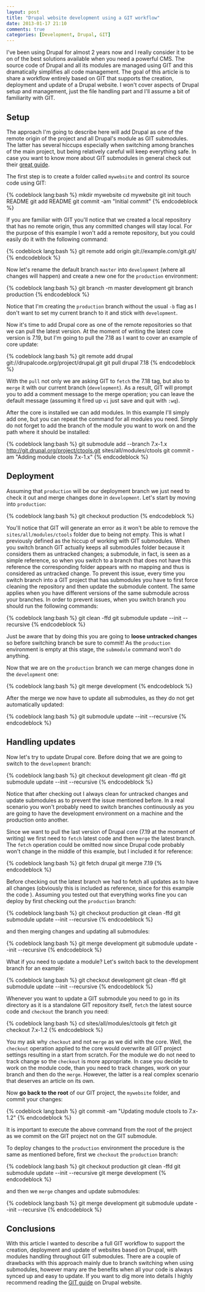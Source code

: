 ```yaml
---
layout: post
title: "Drupal website development using a GIT workflow"
date: 2013-01-17 21:10
comments: true
categories: [Development, Drupal, GIT]
---
```


I've been using Drupal for almost 2 years now and I really consider it to be on of the best solutions available when you need a powerful CMS. The source code of Drupal and all its modules are managed using GIT and this dramatically simplifies all code management. The goal of this article is to share a workflow entirely based on GIT that supports the creation, deployment and update of a Drupal website. I won't cover aspects of Drupal setup and management, just the file handling part and I'll assume a bit of familiarity with GIT.

<!-- more-->

## Setup

The approach I'm going to describe here will add Drupal as one of the remote origin of the project and all Drupal's module as GIT submodules. The latter has several hiccups especially when switching among branches of the main project, but being relatively careful  will keep everything safe. In case you want to know more about GIT submodules in general check out their [great guide](http://git-scm.com/book/en/Git-Tools-Submodules "Git Tools - Submodules").

The first step is to create a folder called `mywebsite` and control its source code using GIT:

{% codeblock lang:bash %}
mkdir mywebsite
cd mywebsite
git init
touch README
git add README
git commit -am "Initial commit"
{% endcodeblock %}

If you are familiar with GIT you'll notice that we created a local repository that has no remote origin, thus any committed changes will stay local. For the purpose of this example I won't add a remote repository, but you could easily do it with the following command:

{% codeblock lang:bash %}
git remote add origin git://example.com/git.git/
{% endcodeblock %}

Now let's rename the default branch `master` into `development` (where all changes will happen) and create a new one for the `production` environment:

{% codeblock lang:bash %}
git branch -m master development
git branch production
{% endcodeblock %}

Notice that I'm creating the `production` branch without the usual `-b` flag as I don't want to set my current branch to it and stick with `development`.

Now it's time to add Drupal core as one of the remote repositories so that we can pull the latest version. At the moment of writing the latest core version is 7.19, but I'm going to pull the 7.18 as I want to cover an example of core update:

{% codeblock lang:bash %}
git remote add drupal git://drupalcode.org/project/drupal.git
git pull drupal 7.18
{% endcodeblock %}

With the `pull` not only we are asking GIT to `fetch` the 7.18 tag, but also to `merge` it with our current branch (`development`). As a result, GIT will prompt you to add a comment message to the merge operation; you can leave the default message (assuming it fired up `vi` just save and quit with `:wq`).

After the core is installed we can add modules. In this example I'll simply add one, but you can repeat the command for all modules you need. Simply do not forget to add the branch of the module you want to work on and the path where it should be installed:

{% codeblock lang:bash %}
git submodule add --branch 7.x-1.x http://git.drupal.org/project/ctools.git sites/all/modules/ctools
git commit -am "Adding module ctools 7.x-1.x"
{% endcodeblock %}

## Deployment

Assuming that `production` will be our deployment branch we just need to check it out and merge changes done in `development`. Let's start by moving into `production`:

{% codeblock lang:bash %}
git checkout production
{% endcodeblock %}

You'll notice that GIT will generate an error as it won't be able to remove the `sites/all/modules/ctools` folder due to being not empty.  This is what I previously defined as the hiccup of working with GIT submodules. When you switch branch GIT actually keeps all submodules folder because it considers them as untracked changes;  a submodule, in fact, is seen as a simple reference, so when you switch to a branch that does not have this reference the corresponding folder appears with no mapping and thus is considered as untracked change. To prevent this issue, every time you switch branch into a GIT project that has submodules you have to first force cleaning the repository and then update the submodule content. The same applies when you have different versions of the same submodule across your branches. In order to prevent issues, when you switch branch you should run the following commands:

{% codeblock lang:bash %}
git clean -ffd
git submodule update --init --recursive
{% endcodeblock %}

Just be aware that by doing this you are going to **loose untracked changes** so before switching branch be sure to commit! As the `production` environment is empty at this stage, the `submodule` command won't do anything.

Now that we are on the `production` branch we can merge changes done in the `development` one:

{% codeblock lang:bash %}
git merge development
{% endcodeblock %}

After the merge we now have to update all submodules, as they do not get automatically updated:

{% codeblock lang:bash %}
git submodule update --init --recursive
{% endcodeblock %}

## Handling updates

Now let's try to update Drupal core. Before doing that we are going to switch to the `development` branch:

{% codeblock lang:bash %}
git checkout development
git clean -ffd
git submodule update --init --recursive
{% endcodeblock %}

Notice that after checking out I always clean for untracked changes and update submodules as to prevent the issue mentioned before. In a real scenario you won't probably need to switch branches continuously as you are going to have the development environment on a machine and the production onto another.

Since we want to pull the last version of Drupal core (7.19 at the moment of writing) we first need to `fetch` latest code and then `merge` the latest branch. The `fetch` operation could be omitted now since Drupal code  probably won't change in the middle of this example, but I included it for reference:

{% codeblock lang:bash %}
git fetch drupal
git merge 7.19
{% endcodeblock %}

Before checking out the latest branch we had to fetch all updates as to have all changes (obviously this is included as reference, since for this example the code ). Assuming you tested out that everything works fine you can deploy by first checking out the `production` branch:

{% codeblock lang:bash %}
git checkout production
git clean -ffd
git submodule update --init --recursive
{% endcodeblock %}

and then merging changes and updating all submodules:

{% codeblock lang:bash %}
git merge development
git submodule update --init --recursive
{% endcodeblock %}

What if you need to update a module? Let's switch back to the development branch for an example:

{% codeblock lang:bash %}
git checkout development
git clean -ffd
git submodule update --init --recursive
{% endcodeblock %}

Whenever you want to update a GIT submodule you need to go in its directory as it is a standalone GIT repository itself, `fetch` the latest source code and `checkout` the branch you need:

{% codeblock lang:bash %}
cd sites/all/modules/ctools
git fetch
git checkout 7.x-1.2
{% endcodeblock %}

You my ask why `checkout` and not `merge` as we did with the core. Well, the `checkout` operation applied to the core would overwrite all GIT project settings resulting in a start from scratch. For the module we do not need to track change so the `checkout` is more appropriate. In case you decide to work on the module code, than you need to track changes, work on your branch and then do the `merge`. However, the latter is a real complex scenario that deserves an article on its own.

Now **go back to the root** of our GIT project, the `mywebsite` folder, and commit your changes:

{% codeblock lang:bash %}
git commit -am "Updating module ctools to 7.x-1.2"
{% endcodeblock %}

It is important to execute the above command from the root of the project as we commit on the GIT project not on the GIT submodule.

To deploy changes to the `production` environment the procedure is the same as mentioned before, first we `checkout` the `production` branch:

{% codeblock lang:bash %}
git checkout production
git clean -ffd
git submodule update --init --recursive
git merge development
{% endcodeblock %}

and then we `merge` changes and update submodules:

{% codeblock lang:bash %}
git merge development
git submodule update --init --recursive
{% endcodeblock %}

## Conclusions

With this article I wanted to describe a full GIT workflow to support the creation, deployment and update of websites based on Drupal, with modules handling throughout GIT submodules. There are a couple of drawbacks with this approach mainly due to branch switching when using submodules, however many are the benefits when all your code is always synced up and easy to update. If you want to dig more into details I highly recommend reading the [GIT guide](http://drupal.org/node/803746 "Building a Drupal site with Git") on Drupal website.

